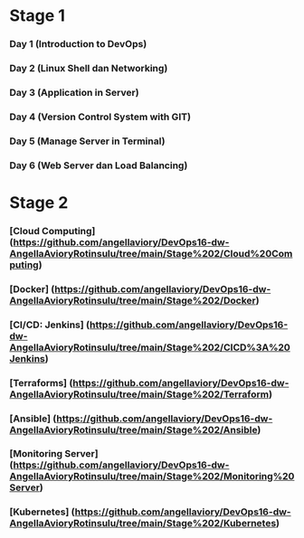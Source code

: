 # Stage 1
### Day 1 (Introduction to DevOps)
### Day 2 (Linux Shell dan Networking)
### Day 3 (Application in Server)
### Day 4 (Version Control System with GIT)
### Day 5 (Manage Server in Terminal)
### Day 6 (Web Server dan Load Balancing)

# Stage 2
### [Cloud Computing] (https://github.com/angellaviory/DevOps16-dw-AngellaAvioryRotinsulu/tree/main/Stage%202/Cloud%20Computing)
### [Docker] (https://github.com/angellaviory/DevOps16-dw-AngellaAvioryRotinsulu/tree/main/Stage%202/Docker)
### [CI/CD: Jenkins] (https://github.com/angellaviory/DevOps16-dw-AngellaAvioryRotinsulu/tree/main/Stage%202/CICD%3A%20Jenkins)
### [Terraforms] (https://github.com/angellaviory/DevOps16-dw-AngellaAvioryRotinsulu/tree/main/Stage%202/Terraform)
### [Ansible] (https://github.com/angellaviory/DevOps16-dw-AngellaAvioryRotinsulu/tree/main/Stage%202/Ansible)
### [Monitoring Server] (https://github.com/angellaviory/DevOps16-dw-AngellaAvioryRotinsulu/tree/main/Stage%202/Monitoring%20Server)
### [Kubernetes] (https://github.com/angellaviory/DevOps16-dw-AngellaAvioryRotinsulu/tree/main/Stage%202/Kubernetes)

